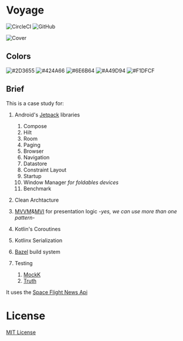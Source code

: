 # Voyage
![CircleCI](https://img.shields.io/circleci/build/github/Mohamed-Elshaarawy/Voyage/main?style=for-the-badge)
![GitHub](https://img.shields.io/github/license/Mohamed-Elshaarawy/Voyage?style=for-the-badge)

![Cover](./designs/voyage_cover.png)

## Colors
![#2D3655](http://placehold.it/150x40/2D3655/FFFFFF?text=2D3655)
![#424A66](http://placehold.it/150x40/424A66/FFFFFF?text=424A66)
![#6E6B64](http://placehold.it/150x40/6E6B64/FFFFFF?text=6E6B64)
![#A49D94](http://placehold.it/150x40/A49D94/FFFFFF?text=A49D94)
![#F1DFCF](http://placehold.it/150x40/F1DFCF/FFFFFF?text=F1DFCF)

## Brief
This is a case study for:
1. Android's [Jetpack](https://developer.android.com/jetpack?gclid=CjwKCAjw7--KBhAMEiwAxfpkWBXrXwunvBWDAlvA7MEPjgEx7sdOEpR1-wYX-JShxNisk70XTgJNxhoCSyYQAvD_BwE&gclsrc=aw.ds) libraries
    1. Compose
    2. Hilt
    3. Room
    4. Paging
    5. Browser
    6. Navigation
    7. Datastore
    8. Constraint Layout
    9. Startup
    10. Window Manager _for foldables devices_
    11. Benchmark

2. Clean Archtacture
3. [MVVM](https://en.wikipedia.org/wiki/Model%E2%80%93view%E2%80%93viewmodel)&[MVI](https://proandroiddev.com/android-model-view-intent-with-kotlin-flow-ca5945316ec)  for presentation logic _-yes, we can use more than one pattern-_
4. Kotlin's Coroutines
5. Kotlinx Serialization
6. [Bazel](https://bazel.build/) build system
7. Testing
    1. [MockK](https://github.com/mockk/mockk)
    2. [Truth](https://truth.dev/)

It uses the [Space Flight News Api](https://www.spaceflightnewsapi.net/)

License
=======
[MIT License](./LICENSE)